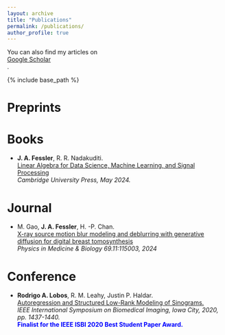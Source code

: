 ```yaml
---
layout: archive
title: "Publications"
permalink: /publications/
author_profile: true
---
```


  You can also find my articles on <br>[Google Scholar](https://scholar.google.com/citations?user=J5f4Gq8AAAAJ&hl=en&oi=ao)<br>.
  
{% include base_path %}

<b>Preprints</b>
======

<b>Books</b>
======
* <b>J. A. Fessler</b>, R. R. Nadakuditi.  <br>[Linear Algebra for Data Science, Machine Learning, and Signal Processing](https://www.cambridge.org/highereducation/books/linear-algebra-for-data-science-machine-learning-and-signal-processing/1D558680AF26ED577DBD9C4B5F1D0FED#overview)<br><em> Cambridge University Press, May 2024.</em>

<b>Journal</b>
======
*  M. Gao, <b>J. A. Fessler</b>, H. -P. Chan.  <br>[X-ray source motion blur modeling and deblurring with generative diffusion for digital breast tomosynthesis](https://iopscience.iop.org/article/10.1088/1361-6560/ad40f8/meta)<br><em> Physics in Medicine & Biology 69.11:115003, 2024</em>

<b>Conference</b>
======

* <b>Rodrigo A. Lobos</b>, R. M. Leahy, Justin P. Haldar. <br>[Autoregression and Structured Low-Rank Modeling of Sinograms.](https://ieeexplore.ieee.org/document/9098484)<br><em>IEEE International Symposium on Biomedical Imaging, Iowa City, 2020, pp. 1437-1440.</em><br><b><font color="blue">Finalist for the IEEE ISBI 2020 Best Student Paper Award.</font></b> 

